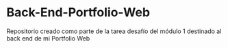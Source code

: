 # Back-End-Portfolio-Web
Repositorio creado como parte de la tarea desafío del módulo 1 destinado al back end de mi Portfolio Web
